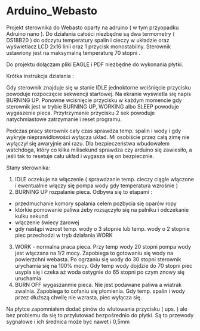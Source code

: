 # Arduino_Webasto

Projekt sterownika do Webasto oparty na adruino ( w tym przyopadku Adruino nano ). Do działania całości niezbędne są dwa termometry ( DS18B20 ) do odczytu temperatury spalin i cieczy w układzie oraz wyświetlacz LCD 2x16 linii oraz 1 przycisk monostabilny. Sterownik ustawiony jest na maksymalną temperaturę 70 stopni .

Do projektu dołączam pliki EAGLE i PDF niezbędne do wykonania płytki.

Krótka instrukcja działania :

Gdy sterownik znajduje się w stanie IDLE jednoktorne wciśnięcie przycisku powoduje rozpoczęcie sekwencji startowej. Na ekranie wyświetla się napis BURNING UP. Ponowne wciśnięcie przycisku w każdym momencie gdy sterownik jest w trybie BURNING UP, WORKING albo SLEEP powoduje wygaszenie pieca. Przytrzymanie przycisku 2 sek powoduje natychmiastowe zatrzymanie i reset programu.

Podczas pracy sterownik cały czas sprawdza temp. spalin i wody i gdy wykryje nieprawidłowości wyłącza układ. Mi osobiście przez całą zimę nie wyłączył się awaryjnie ani razu. Dla bezpieczeństwa wbudowałem watchdoga, który co kilka milisekund sprawdza czy arduino się zawiesiło, a jeśli tak to resetuje cału układ i wygasza się on bezpiecznie.

Stany sterownika:
1. IDLE oczekuje na włączenie ( sprawdzanie temp. cieczy ciągle włączone i ewentualnie włączy się pompa wody gdy temperatura wzrośnie )
2. BURNING UP rozpalanie pieca. Odbywa się to etapami :
  - przedmuchanie komory spalania celem pozbycia się oparów ropy
  - którkie pomowanie paliwa żeby rozsączyło się na palniku i odczekanie kulku sekund
  - włączenie świecy żarowej
  - gdy nastąpi wzrost temp. wody o 3 stopnie lub temp. wody o 2 stopnie piec przechodzi w tryb działania WORK
3. WORK - normalna praca pieca. Przy temp wody 20 stopni pompa wody jest włączana na 1/2 mocy. Zapobiega to gotowaniu się wody na powierzchni webasta. Po ogrzaniu się wody do 30 stopni sterownik urychamia się na 100% mocy. Gdy temp wody dojdzie do 70 stopni piec usypia się i czeka aż woda ostygnie do 65 stopni po czym znowy się uruchamia
4. BURN OFF wygaszanmie pieca. Nie jest podawane paliwa a wiatrak zwalnia. Zapobiega to cofaniu się płomienia. Gdy temp. spalin i wody przez dłuższą chwilę nie wzrasta, piec wyłącza się.


Na płytce zapomniałem dodać pinów do wlutowania przycisku ( ups. ) ale bez problemu da się to przylutować bezpośrednio do płytki. Są to przewody sygnałowe i ich średnica może być nawet i 0,5mm
